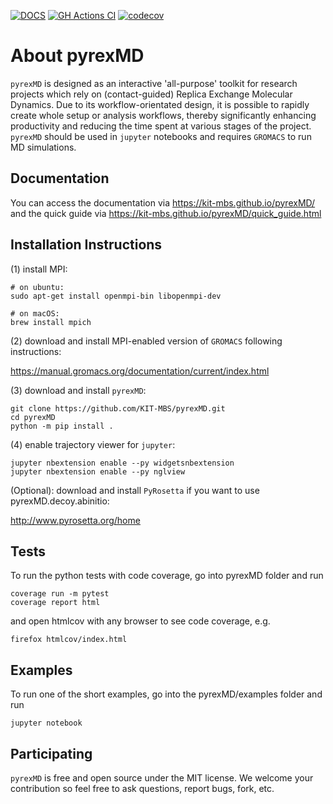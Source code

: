 [![DOCS](https://img.shields.io/badge/docs-1.0-blue?&logo=github)](https://kit-mbs.github.io/pyrexMD/)
[![GH Actions CI](https://github.com/KIT-MBS/pyrexMD/actions/workflows/gh-actions-ci.yml/badge.svg)](https://github.com/KIT-MBS/pyrexMD/actions/workflows/gh-actions-ci.yml)
[![codecov](https://codecov.io/gh/KIT-MBS/pyrexMD/branch/master/graph/badge.svg?token=TdmhhPgQNW)](https://codecov.io/gh/KIT-MBS/pyrexMD)


About pyrexMD
=============

`pyrexMD` is designed as an interactive 'all-purpose' toolkit for research
projects which rely on (contact-guided) Replica Exchange Molecular Dynamics.
Due to its workflow-orientated design, it is possible to rapidly create whole setup or analysis workflows, thereby significantly enhancing productivity and reducing the time spent at various stages of the project. `pyrexMD` should be used in `jupyter`
notebooks and requires `GROMACS` to run MD simulations.


## Documentation
You can access the documentation via https://kit-mbs.github.io/pyrexMD/
<br/>and the quick guide via https://kit-mbs.github.io/pyrexMD/quick_guide.html


## Installation Instructions
(1) install MPI:

    # on ubuntu:
    sudo apt-get install openmpi-bin libopenmpi-dev

    # on macOS:
    brew install mpich

(2) download and install MPI-enabled version of `GROMACS` following instructions:

https://manual.gromacs.org/documentation/current/index.html


(3) download and install `pyrexMD`:

    git clone https://github.com/KIT-MBS/pyrexMD.git
    cd pyrexMD
    python -m pip install .


(4) enable trajectory viewer for `jupyter`:

    jupyter nbextension enable --py widgetsnbextension
    jupyter nbextension enable --py nglview


(Optional): download and install `PyRosetta` if you want to use pyrexMD.decoy.abinitio:

http://www.pyrosetta.org/home


## Tests
To run the python tests with code coverage, go into pyrexMD folder and run

    coverage run -m pytest
    coverage report html

and open htmlcov with any browser to see code coverage, e.g.

    firefox htmlcov/index.html


## Examples
To run one of the short examples, go into the pyrexMD/examples folder and run

    jupyter notebook

## Participating
`pyrexMD` is free and open source under the MIT license. We welcome your contribution so feel free to ask questions, report bugs, fork, etc. 
